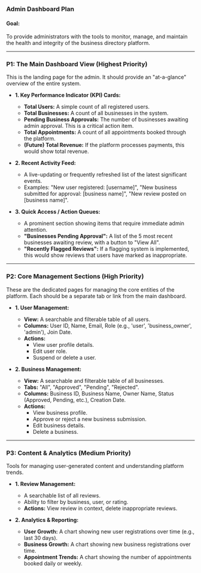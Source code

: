 ### Admin Dashboard Plan

#### **Goal:**
To provide administrators with the tools to monitor, manage, and maintain the health and integrity of the business directory platform.

---

### **P1: The Main Dashboard View (Highest Priority)**

This is the landing page for the admin. It should provide an "at-a-glance" overview of the entire system.

*   **1. Key Performance Indicator (KPI) Cards:**
    *   **Total Users:** A simple count of all registered users.
    *   **Total Businesses:** A count of all businesses in the system.
    *   **Pending Business Approvals:** The number of businesses awaiting admin approval. This is a critical action item.
    *   **Total Appointments:** A count of all appointments booked through the platform.
    *   **(Future) Total Revenue:** If the platform processes payments, this would show total revenue.

*   **2. Recent Activity Feed:**
    *   A live-updating or frequently refreshed list of the latest significant events.
    *   Examples: "New user registered: [username]", "New business submitted for approval: [business name]", "New review posted on [business name]".

*   **3. Quick Access / Action Queues:**
    *   A prominent section showing items that require immediate admin attention.
    *   **"Businesses Pending Approval":** A list of the 5 most recent businesses awaiting review, with a button to "View All".
    *   **"Recently Flagged Reviews":** If a flagging system is implemented, this would show reviews that users have marked as inappropriate.

---

### **P2: Core Management Sections (High Priority)**

These are the dedicated pages for managing the core entities of the platform. Each should be a separate tab or link from the main dashboard.

*   **1. User Management:**
    *   **View:** A searchable and filterable table of all users.
    *   **Columns:** User ID, Name, Email, Role (e.g., 'user', 'business_owner', 'admin'), Join Date.
    *   **Actions:**
        *   View user profile details.
        *   Edit user role.
        *   Suspend or delete a user.

*   **2. Business Management:**
    *   **View:** A searchable and filterable table of all businesses.
    *   **Tabs:** "All", "Approved", "Pending", "Rejected".
    *   **Columns:** Business ID, Business Name, Owner Name, Status (Approved, Pending, etc.), Creation Date.
    *   **Actions:**
        *   View business profile.
        *   Approve or reject a new business submission.
        *   Edit business details.
        *   Delete a business.

---

### **P3: Content & Analytics (Medium Priority)**

Tools for managing user-generated content and understanding platform trends.

*   **1. Review Management:**
    *   A searchable list of all reviews.
    *   Ability to filter by business, user, or rating.
    *   **Actions:** View review in context, delete inappropriate reviews.

*   **2. Analytics & Reporting:**
    *   **User Growth:** A chart showing new user registrations over time (e.g., last 30 days).
    *   **Business Growth:** A chart showing new business registrations over time.
    *   **Appointment Trends:** A chart showing the number of appointments booked daily or weekly.